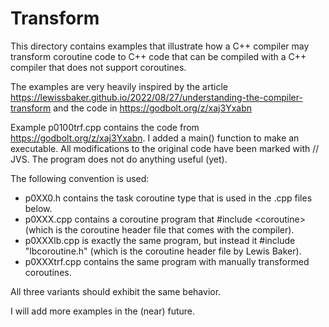 # Transform

This directory contains examples that illustrate how a C++ compiler may transform coroutine code 
to C++ code that can be compiled with a C++ compiler that does not support coroutines.

The examples are very heavily inspired by the article https://lewissbaker.github.io/2022/08/27/understanding-the-compiler-transform and the code in https://godbolt.org/z/xaj3Yxabn

Example p0100trf.cpp contains the code from https://godbolt.org/z/xaj3Yxabn.
I added a main() function to make an executable. All modifications to the original code have been marked with // JVS.
The program does not do anything useful (yet).

The following convention is used:

* p0XX0.h contains the task coroutine type that is used in the .cpp files below.
* p0XXX.cpp contains a coroutine program that #include \<coroutine> (which is the coroutine header file that comes with the compiler).
* p0XXXlb.cpp is exactly the same program, but instead it #include "lbcoroutine.h" (which is the coroutine header file by Lewis Baker).
* p0XXXtrf.cpp contains the same program with manually transformed coroutines.

All three variants should exhibit the same behavior.

I will add more examples in the (near) future.
